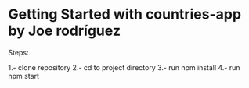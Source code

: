 # Getting Started with countries-app by Joe rodríguez

Steps:

1.- clone repository 2.- cd to project directory 3.- run npm install 4.- run npm start
